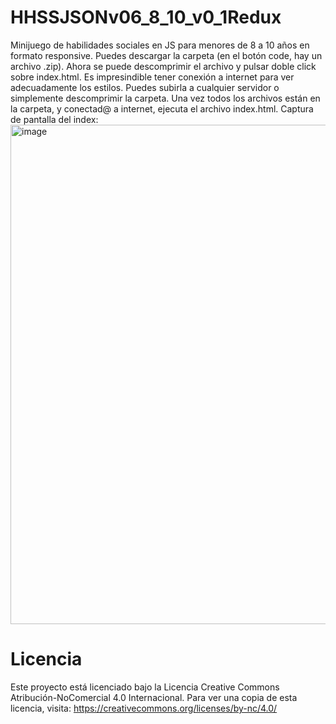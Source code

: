 # HHSSJSONv06_8_10_v0_1Redux
Minijuego de habilidades sociales en JS para menores de 8 a 10 años en formato responsive. Puedes descargar la carpeta (en el botón code, hay un archivo .zip). Ahora se puede descomprimir el archivo y pulsar doble click sobre index.html. Es impresindible tener conexión a internet para ver adecuadamente los estilos. Puedes subirla a cualquier servidor o simplemente descomprimir la carpeta. Una vez todos los archivos están en la carpeta, y conectad@ a internet, ejecuta el archivo index.html. Captura de pantalla del index:
<img width="926" height="799" alt="image" src="https://github.com/user-attachments/assets/93b1342f-1bbf-44f4-b599-a9e497c4e105" />
# Licencia

Este proyecto está licenciado bajo la Licencia 
Creative Commons Atribución-NoComercial 4.0 Internacional.
Para ver una copia de esta licencia, visita:
https://creativecommons.org/licenses/by-nc/4.0/ 


